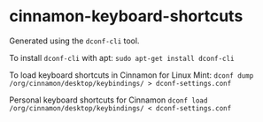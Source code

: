 # cinnamon-keyboard-shortcuts

Generated using the `dconf-cli` tool. 

To install `dconf-cli` with apt:
`sudo apt-get install dconf-cli`

To load keyboard shortcuts in Cinnamon for Linux Mint:
`dconf dump /org/cinnamon/desktop/keybindings/ > dconf-settings.conf`

Personal keyboard shortcuts for Cinnamon
`dconf load /org/cinnamon/desktop/keybindings/ < dconf-settings.conf`